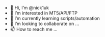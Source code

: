 - 👋 Hi, I’m @nick1uk
- 👀 I’m interested in MT5/API/FTP
- 🌱 I’m currently learning scripts/automation
- 💞️ I’m looking to collaborate on ...
- 📫 How to reach me ...

<!---
nick1uk/nick1uk is a ✨ special ✨ repository because its `README.md` (this file) appears on your GitHub profile.
You can click the Preview link to take a look at your changes.
--->
